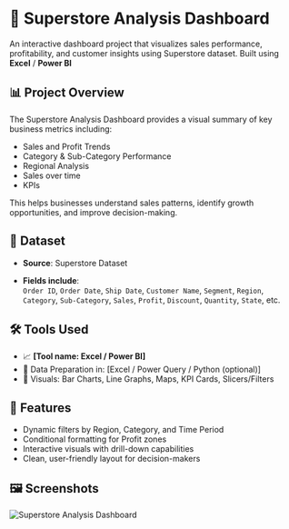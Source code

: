 # 🛒 Superstore Analysis Dashboard

An interactive dashboard project that visualizes sales performance, profitability, and customer insights using Superstore dataset.
Built using **Excel** / **Power BI** 

## 📊 Project Overview

The Superstore Analysis Dashboard provides a visual summary of key business metrics including:

- Sales and Profit Trends
- Category & Sub-Category Performance
- Regional Analysis
- Sales over time
- KPIs

This helps businesses understand sales patterns, identify growth opportunities, and improve decision-making.


## 🧾 Dataset

- **Source**: Superstore Dataset

- **Fields include**:  
  `Order ID`, `Order Date`, `Ship Date`, `Customer Name`, `Segment`, `Region`, `Category`, `Sub-Category`, `Sales`, `Profit`, `Discount`, `Quantity`, `State`, etc.

## 🛠️ Tools Used

- 📈 **[Tool name: Excel / Power BI]**
- 📁 Data Preparation in: [Excel / Power Query / Python (optional)]
- 🎨 Visuals: Bar Charts, Line Graphs, Maps, KPI Cards, Slicers/Filters

## 📌 Features

- Dynamic filters by Region, Category, and Time Period
- Conditional formatting for Profit zones
- Interactive visuals with drill-down capabilities
- Clean, user-friendly layout for decision-makers


## 🖼️ Screenshots
![Superstore Analysis Dashboard](https://github.com/user-attachments/assets/7acce420-8f2c-4bac-ae3f-fa9449792cfa)
